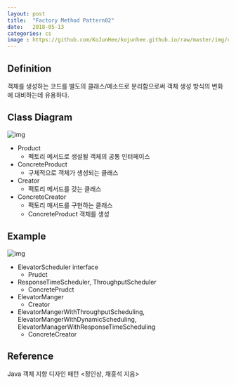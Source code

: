 ```yaml
---
layout: post
title:  "Factory Method Pattern02"
date:   2018-05-13
categories: cs
image : https://github.com/KoJunHee/kojunhee.github.io/raw/master/img/cs_img.jpg
---
```


## Definition 

객체를 생성하는 코드를 별도의 클래스/메소드로 분리함으로써 객체 생성 방식의 변화에 대비하는데 유용하다.

## Class Diagram

![img](https://github.com/KoJunHee/kojunhee.github.io/raw/master/img/factorymethodpa01.png)

- Product 
  - 펙토리 메서드로 생설될 객체의 공통 인터페이스
- ConcreteProduct
  - 구체적으로 객체가 생성되는 클래스
- Creator
  - 팩토리 메서드를 갖는 클래스
- ConcreteCreator
  - 팩토리 매서드를 구현하는 클래스
  - ConcreteProduct 객체를 생성 

## Example

![img](https://github.com/KoJunHee/kojunhee.github.io/raw/master/img/factorymethodpa02.png)

- ElevatorScheduler interface
  - Prudct
- ResponseTimeScheduler, ThroughputScheduler
  - ConcretePrudct
- ElevatorManger
  - Creator
- ElevatorMangerWithThroughputScheduling, ElevatorMangerWithDynamicScheduling, ElevatorManagerWithResponseTimeScheduling
  - ConcreteCreator

## Reference

Java 객체 지향 디자인 패턴 <정인상, 채흥석 지음>



